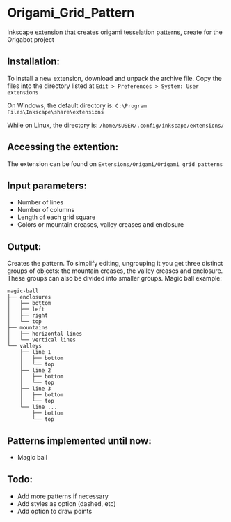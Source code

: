 # Origami_Grid_Pattern
Inkscape extension that creates origami tesselation patterns, create for the Origabot project

## Installation:
To install a new extension, download and unpack the archive file. Copy the files into the directory listed at `Edit > Preferences > System: User extensions`

On Windows, the default directory is:
`C:\Program Files\Inkscape\share\extensions`

While on Linux, the directory is:
`/home/$USER/.config/inkscape/extensions/`

## Accessing the extention:
The extension can be found on `Extensions/Origami/Origami grid patterns`

## Input parameters:
- Number of lines
- Number of columns
- Length of each grid square
- Colors or mountain creases, valley creases and enclosure

## Output:
Creates the pattern. 
To simplify editing, ungrouping it you get three distinct groups of objects: the mountain creases, the valley creases and enclosure. These groups can also be divided into smaller groups. Magic ball example:

```
magic-ball
├── enclosures
│   ├── bottom
│   ├── left
│   ├── right
│   └── top
├── mountains
│   ├── horizontal lines
│   └── vertical lines
└── valleys
    ├── line 1
    │   ├── bottom
    │   └── top
    ├── line 2
    │   ├── bottom
    │   └── top
    ├── line 3
    │   ├── bottom
    │   └── top
    └── line ...
        ├── bottom
        └── top
```

## Patterns implemented until now:
- Magic ball

## Todo:
- Add more patterns if necessary
- Add styles as option (dashed, etc)
- Add option to draw points

